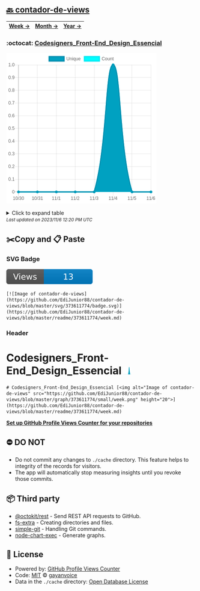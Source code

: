 ## [🔙 contador-de-views](https://github.com/EdiJunior88/contador-de-views)
| [**Week →**](https://github.com/EdiJunior88/contador-de-views/blob/master/readme/373611774/week.md) | [**Month →**](https://github.com/EdiJunior88/contador-de-views/blob/master/readme/373611774/month.md) | [**Year →**](https://github.com/EdiJunior88/contador-de-views/blob/master/readme/373611774/year.md) |
| ---- | ---- | ----- |
### :octocat: [Codesigners_Front-End_Design_Essencial](https://github.com/EdiJunior88/Codesigners_Front-End_Design_Essencial)
![Image of contador-de-views](https://github.com/EdiJunior88/contador-de-views/blob/master/graph/373611774/large/week.png)

<details>
	<summary>Click to expand table</summary>
	<h2>:calendar: Week Page Views Table</h2>
<table>
	<tr>
		<th>
			Last Updated
		</th>
		<th>
			Unique
		</th>
		<th>
			Count
		</th>
	</tr>
	<tr>
		<td>
			<code>2023/11/6</code>
		</td>
		<td>
			<code>0</code>
		</td>
		<td>
			<code>0</code>
		</td>
	</tr>
	<tr>
		<td>
			<code>2023/11/5</code>
		</td>
		<td>
			<code>0</code>
		</td>
		<td>
			<code>0</code>
		</td>
	</tr>
	<tr>
		<td>
			<code>2023/11/4</code>
		</td>
		<td>
			<code>1</code>
		</td>
		<td>
			<code>1</code>
		</td>
	</tr>
	<tr>
		<td>
			<code>2023/11/3</code>
		</td>
		<td>
			<code>0</code>
		</td>
		<td>
			<code>0</code>
		</td>
	</tr>
	<tr>
		<td>
			<code>2023/11/2</code>
		</td>
		<td>
			<code>0</code>
		</td>
		<td>
			<code>0</code>
		</td>
	</tr>
	<tr>
		<td>
			<code>2023/11/1</code>
		</td>
		<td>
			<code>0</code>
		</td>
		<td>
			<code>0</code>
		</td>
	</tr>
	<tr>
		<td>
			<code>2023/10/31</code>
		</td>
		<td>
			<code>0</code>
		</td>
		<td>
			<code>0</code>
		</td>
	</tr>
	<tr>
		<td>
			<code>2023/10/30</code>
		</td>
		<td>
			<code>0</code>
		</td>
		<td>
			<code>0</code>
		</td>
	</tr>
</table>

</details>
<small><i>Last updated on 2023/11/6 12:20 PM UTC</i></small>

## ✂️Copy and 📋 Paste
### SVG Badge
[![Image of contador-de-views](https://github.com/EdiJunior88/contador-de-views/blob/master/svg/373611774/badge.svg)](https://github.com/EdiJunior88/contador-de-views/blob/master/readme/373611774/week.md)
```readme
[![Image of contador-de-views](https://github.com/EdiJunior88/contador-de-views/blob/master/svg/373611774/badge.svg)](https://github.com/EdiJunior88/contador-de-views/blob/master/readme/373611774/week.md)
```
### Header
# Codesigners_Front-End_Design_Essencial [<img alt="Image of contador-de-views" src="https://github.com/EdiJunior88/contador-de-views/blob/master/graph/373611774/small/week.png" height="20">](https://github.com/EdiJunior88/contador-de-views/blob/master/readme/373611774/week.md)
```readme
# Codesigners_Front-End_Design_Essencial [<img alt="Image of contador-de-views" src="https://github.com/EdiJunior88/contador-de-views/blob/master/graph/373611774/small/week.png" height="20">](https://github.com/EdiJunior88/contador-de-views/blob/master/readme/373611774/week.md)
```
[**Set up GitHub Profile Views Counter for your repositories**](https://github.com/gayanvoice/github-profile-views-counter)
## ⛔ DO NOT
- Do not commit any changes to `./cache` directory. This feature helps to integrity of the records for visitors.
- The app will automatically stop measuring insights until you revoke those commits.
## 📦 Third party

- [@octokit/rest](https://www.npmjs.com/package/@octokit/rest) - Send REST API requests to GitHub.
- [fs-extra](https://www.npmjs.com/package/fs-extra) - Creating directories and files.
- [simple-git](https://www.npmjs.com/package/simple-git) - Handling Git commands.
- [node-chart-exec](https://www.npmjs.com/package/node-chart-exec) - Generate graphs.
## 📄 License
- Powered by: [GitHub Profile Views Counter](https://github.com/gayanvoice/github-profile-views-counter)
- Code: [MIT](./LICENSE) © [gayanvoice](https://github.com/gayanvoice/github-profile-views-counter)
- Data in the `./cache` directory: [Open Database License](https://opendatacommons.org/licenses/odbl/1-0/)